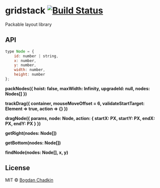 # gridstack [![Build Status][travis-img]][travis]

[travis-img]: https://travis-ci.org/TrySound/gridstack.svg
[travis]: https://travis-ci.org/TrySound/gridstack

Packable layout library

## API

```js
type Node = {
    id: number | string,
    x: number,
    y: number,
    width: number,
    height: number
};
```

**packNodes({ hoist: false, maxWidth: Infinity, upgradeId: null, nodes: Nodes[] })**

**trackDrag({ container, mouseMoveOffset = 6, validateStartTarget: Element => true, action => {} })**

**dragNode({ params, node: Node, action: { startX: PX, startY: PX, endX: PX, endY: PX } })**

**getRight(nodes: Node[])**

**getBottom(nodes: Node[])**

**findNode(nodes: Node[], x, y)**

## License

MIT © [Bogdan Chadkin](mailto:trysound@yandex.ru)
